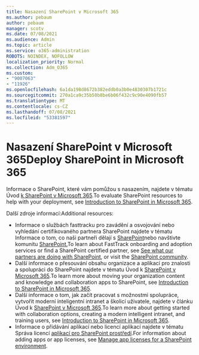 ```yaml
---
title: Nasazení SharePoint v Microsoft 365
ms.author: pebaum
author: pebaum
manager: scotv
ms.date: 07/08/2021
ms.audience: Admin
ms.topic: article
ms.service: o365-administration
ROBOTS: NOINDEX, NOFOLLOW
localization_priority: Normal
ms.collection: Adm_O365
ms.custom:
- "9007063"
- "11926"
ms.openlocfilehash: 6a1da198d8672b382eddb0a3b0e4830307b1721c
ms.sourcegitcommit: 270a1ca9c35b50b8be6b06f432c9c90e4090fb57
ms.translationtype: MT
ms.contentlocale: cs-CZ
ms.lasthandoff: 07/08/2021
ms.locfileid: "53381597"
---
```

# <a name="deploy-sharepoint-in-microsoft-365"></a><span data-ttu-id="1902f-102">Nasazení SharePoint v Microsoft 365</span><span class="sxs-lookup"><span data-stu-id="1902f-102">Deploy SharePoint in Microsoft 365</span></span>

<span data-ttu-id="1902f-103">Informace o SharePoint, které vám pomůžou s nasazením, najdete v tématu Úvod [k SharePoint v Microsoft 365](/sharepoint/introduction).</span><span class="sxs-lookup"><span data-stu-id="1902f-103">To evaluate SharePoint resources to help with your deployment, see [Introduction to SharePoint in Microsoft 365](/sharepoint/introduction).</span></span> 

<span data-ttu-id="1902f-104">Další zdroje informací:</span><span class="sxs-lookup"><span data-stu-id="1902f-104">Additional resources:</span></span> 

- <span data-ttu-id="1902f-105">Informace o službách fasttracku pro zavádění a osvojování nebo vyhledání certifikovaného partnera SharePoint najdete v tématu Informace o tom, co naši partneři dělají s [SharePoint](/microsoft-365/sharepoint/sharepoint-partners-sharepoint-support)nebo navštivte komunitu [SharePoint.](https://techcommunity.microsoft.com/t5/sharepoint/ct-p/SharePoint)</span><span class="sxs-lookup"><span data-stu-id="1902f-105">To learn about FastTrack onboarding and adoption services or find a SharePoint certified partner, see [See what our partners are doing with SharePoint](/microsoft-365/sharepoint/sharepoint-partners-sharepoint-support), or visit the [SharePoint community](https://techcommunity.microsoft.com/t5/sharepoint/ct-p/SharePoint).</span></span> 
- <span data-ttu-id="1902f-106">Další informace o přesouvání obsahu organizace a aplikací pro znalosti a spolupráci do SharePoint najdete v tématu Úvod k [SharePoint v Microsoft 365](/sharepoint/introduction#migration).</span><span class="sxs-lookup"><span data-stu-id="1902f-106">To learn more about moving your organization content and knowledge and collaboration apps to SharePoint, see [Introduction to SharePoint in Microsoft 365](/sharepoint/introduction#migration).</span></span> 
- <span data-ttu-id="1902f-107">Další informace o tom, jak začít pracovat s možnostmi spolupráce, vytvořit moderní inteligentní intranet a školicí uživatele, najdete v článku Úvod k [SharePoint v Microsoft 365](/sharepoint/introduction#collaboration).</span><span class="sxs-lookup"><span data-stu-id="1902f-107">To learn more about getting started with collaboration options, creating a modern intelligent intranet, and training users, see [Introduction to SharePoint in Microsoft 365](/sharepoint/introduction#collaboration).</span></span> 
- <span data-ttu-id="1902f-108">Informace o přidávání aplikací nebo licencí aplikací najdete v tématu Správa licencí [aplikací pro SharePoint prostředí](/sharepoint/manage-app-licenses).</span><span class="sxs-lookup"><span data-stu-id="1902f-108">For information about adding apps or app licenses, see [Manage app licenses for a SharePoint environment](/sharepoint/manage-app-licenses).</span></span> 



